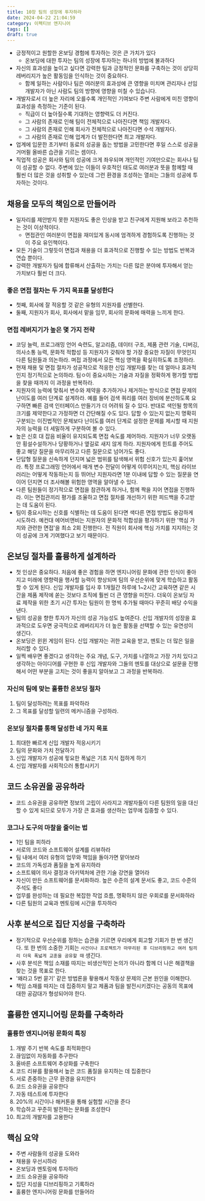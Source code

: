 ```yaml
---
title: 10장 팀의 성장에 투자하라
date: 2024-04-22 21:04:59
category: 이펙티브 엔지니어
tags: []
draft: true
---
```


- 긍정적이고 원할한 온보딩 경험에 투자하는 것은 큰 가치가 있다
  - 온보딩에 대한 투자는 팀의 성장에 투자하는 하나의 방법에 불과하다
- 자신의 효과성을 높이고 싶다면 강력한 팀과 긍정적인 문화를 구축하는 것이 상당히 레버리지가 높은 활동임을 인식하는 것이 중요하다.
  - 함께 일하는 사람이나 팀은 여러분의 효과성에 큰 영향을 미치며 관리자나 선임 개발자가 아닌 사람도 팀의 방향에 영향을 미칠 수 있습니다.
- 개발자로서 더 높은 자리에 오를수록 개인적인 기여보다 주변 사람에게 미친 영향이 효과성을 측정하는 기준이 된다.
  - 직급이 더 높아질수록 기대하는 영향력도 더 커진다.
  - 그 사람의 존재로 인해 팀이 전체적으로 나아진다면 책임 개발자다.
  - 그 사람의 존재로 인해 회사가 전체적으로 나아진다면 수석 개발자다.
  - 그 사람의 존재로 인해 업계가 더 발전한다면 최고 개발자다.
- 업계에 입문한 초기부터 동료의 성공을 돕는 방법을 고민한다면 후일 스스로 성공을 거머쥘 올바른 습관을 기르는 셈이다.
- 직업적 성공은 회사와 팀의 성공에 크게 좌우되며 개인적인 기여만으로는 회사나 팀이 성공할 수 없다. 주변에 있는 이들이 우호적인 태도로 여러분과 뜻을 함께할 때 훨씬 더 많은 것을 성취할 수 있는데 그런 환경을 조성하는 열쇠는 그들의 성공에 투자하는 것이다.

## 채용을 모두의 책임으로 만들어라

- 일자리를 제안받지 못한 지원자도 좋은 인상을 받고 친구에게 지원해 보라고 추천하는 것이 이상적이다.
  - 면접관인 여러분이 면접을 재미있게 동시에 엄격하게 경험하도록 진행하는 것이 주요 유인책이다.
- 모든 기술이 그렇듯이 면접과 채용을 더 효과적으로 진행할 수 있는 방법도 반복과 연습 뿐이다.
- 강력한 개발자가 팀에 합류해서 산출하는 가치는 다른 많은 분야에 투자해서 얻는 가치보다 훨씬 더 크다.

### 좋은 면접 절차는 두 가지 목표를 달성한다

- 첫째, 회사에 잘 적응할 것 같은 유형의 지원자를 선별한다.
- 둘째, 지원자가 회사, 회사에서 맡을 임무, 회사의 문화에 매력을 느끼게 한다.

### 면접 레버지기가 높은 몇 가지 전략

- 코딩 늘력, 프로그래밍 언어 숙련도, 알고리즘, 데이터 구조, 제품 관련 기술, 디버깅, 의사소통 능력, 문화적 적합성 등 지원자가 갖춰야 할 가장 중요한 자질이 무엇인지 다른 팀원들과 의논하라. 며접 과정에서 모든 핵심 영역을 확실히하도록 조정하라.
- 현재 채용 및 면접 절차가 성공적으로 적응한 신입 개발자를 찾는 데 얼마나 효과적인지 정기적으로 논의하라. 팀ㅇ이 중요시하는 기술과 자질을 정확하게 평가할 방법을 찾을 때까지 이 과정을 반복하라.
- 지원자의 능력에 맞춰서 변수와 제약을 추가하거나 제거하는 방식으로 면접 문제의 난이도를 여러 단계로 설계하라. 예를 들어 검색 쿼리를 여러 장비에 분산하도록 요구하면 빠른 검색 인터페이스 만들기가 더 어려워 질 수 있다. 반대로 색인될 항목의 크기를 제약한다고 가정하면 더 간단해질 수도 있다. 답할 수 있는지 없는지 명확히 구분되는 이진법적인 문제보다 난이도를 여러 단계로 설정한 문제를 제시할 때 지원자의 능력을 더 세밀하게 구분하여 볼 수 있다.
- 높은 신호 대 잡음 비율이 유지되도록 면접 속도를 제어하라. 지원자가 너무 오랫동안 횡설수설하거나 당황하거나 옆길로 새지 않게 하라. 지원자에게 힌트를 주어도 좋고 해당 질문을 마무리하고 다른 질문으로 넘어가도 좋다.
- 단답형 질문을 신속하게 던지며 넓은 범위를 탐색해서 위험 신호가 있는지 훑어보라. 특정 프로그래밍 언어에서 매개 변수 전달이 어떻게 이루어지는지, 핵심 라이브러리는 어떻게 작동하는지 등 뛰어난 지원자라면 1분 이내에 답할 수 있는 질문을 연이어 던지면 더 조사해볼 위험한 영역을 알아낼 수 있다.
- 다른 팀원들이 정기적으로 면접을 참관하게 하거나, 함께 짝을 지어 면접을 진행하라. 이는 면접관끼리 평가를 조율하고 면접 절차를 개선하기 위한 피드백을 주고받는 데 도움이 된다.
- 팀이 중요시하는 신호를 식별하는 데 도움이 된다면 색다른 면접 방법도 용감하게 시도하라. 예컨대 에어비앤비는 지원자의 문화적 적합성을 평가하기 위한 '핵심 가치와 관련한 면접'을 최소 2회 진행한다. 전 직원이 회사에 핵심 가치를 지지하는 것이 성공에 크게 기여했다고 보기 때문이다.

## 온보딩 절차를 훌륭하게 설계하라

- 첫 인상은 중요하다. 처음에 좋은 경험을 하면 엔지니어링 문화에 관한 인식이 좋아지고 미래에 영향력을 행사할 능력이 향상되며 팀의 우선순위에 맞게 학습하고 활동할 수 있게 된다. 신입 개발자를 입사 후 1개월간 하루에 1~2시간 교육하면 같은 시간을 제품 제작에 쏟는 것보다 조직에 훨씬 더 큰 영향을 미친다. 더욱이 온보딩 자료 제작을 위한 초기 시간 투자는 팀원이 한 명씩 추가될 때마다 꾸준히 배당 수익을 낸다.
- 팀의 성공을 향한 투자가 자신의 성공 가능성도 높여준다. 신입 개발자의 성장을 효과적으로 도우면 궁극적으로 레버리지가 더 높은 활동을 선택할 수 있는 유연성이 생긴다.
- 온보딩은 윈윈 게임이 된다. 신입 개발자는 귀한 교육을 받고, 멘토는 더 많은 일을 처리할 수 있다.
- 일찍 배우면 좋겠다고 생각하는 주요 개념, 도구, 가치를 나열하고 가장 가치 있다고 생각하는 아이디어를 구현한 후 신입 개발자와 그들의 멘토를 대상으로 설문을 진행해서 어떤 부분을 고치는 것이 좋을지 알아보고 그 과정을 반복하라.

### 자신의 팀에 맞는 훌륭한 온보딩 절차

1. 팀이 달성하려는 목표를 파악하라
2. 그 목표를 달성할 일련의 메커니즘을 구성하라.

### 온보딩 절차를 통해 달성한 네 가지 목표

1. 최대한 빠르게 신입 개발자 적응시키기
2. 팀의 문화와 가치 전달하기
3. 신입 개발자가 성공에 핗요한 폭넓은 기초 지식 접하게 하기
4. 신입 개발자를 사회적으러 통합시키기

## 코드 소유권을 공유하라

- 코드 소유권을 공유하면 정보의 고립이 사라지고 개발자들이 다른 팀원의 일을 대신할 수 있게 되므로 모두가 가장 큰 효과를 생산하는 업무에 집중할 수 있다.

### 코그나 도구의 마찰을 줄이는 법

- 1인 팀을 피하라
- 서로의 코드와 소프트웨어 설계를 리뷰하라
- 팀 내에서 여러 유형의 업무와 책임을 돌아가면 맡아보라
- 코드의 가독성과 품질을 높게 유지하라
- 소프트웨어 의사 결정과 아키텍처에 관한 기술 강연을 열어라
- 자신이 만든 소프트웨어를 문서화하라. 높은 수준의 설계 문서도 좋고, 코드 수준의 주석도 좋다
- 업무를 완성하는 데 필요한 복잡한 작업 흐름, 명확하지 않은 우회로를 문서화하라
- 다른 팀원의 교육과 멘토링에 시간을 투자하라

## 사후 분석으로 집단 지성을 구축하라

- 정기적으로 우선순위를 정하는 습관을 기르면 우리에게 회고할 기회가 한 번 생긴다. 또 한 번의 소중한 기회는 `사건이나 프로젝트가 마무리된 후 디브리핑하고 여러 팀끼리 더욱 폭넓게 교훈을 공유할 때` 생긴다.
- 사후 분석은 책임 소재를 따지는 비생산적인 논의가 아니라 함께 더 나은 해결책을 찾는 것을 목표로 한다.
- '왜라고 5번 묻기' 같은 방법론을 홯용해서 작동상 문제의 근본 원인을 이해한다.
- 책임 소재를 따지는 데 집중하지 말고 제품과 팀을 발전시키겠다는 공동의 목표에 대한 공감대가 형성되어야 한다.

## 훌륭한 엔지니어링 문화를 구축하라

### 훌륭한 엔지니어링 문화의 특징

1. 개발 주기 반복 속도를 최적화한다
2. 끊임없이 자동화를 추구한다
3. 올바른 소프트웨어 추상화를 구축한다
4. 코드 리뷰를 활용해서 높은 코드 품질을 유지하는 데 집중한다
5. 서로 존중하는 근무 환경을 유지한다
6. 코드 소유권을 공유한다
7. 자동 테스트에 투자한다
8. 20%의 시간이나 해커톤을 통해 실험할 시간을 준다
9. 학습하고 꾸준히 발전하는 문화를 조성한다
10. 최고의 개발자를 고용한다

## 핵심 요약

- 주변 사람들의 성공을 도와라
- 채용을 우선시하라
- 온보딩과 멘토링에 투자하라
- 코드 소유권을 공유하라
- 집단 지성을 디브리핑하고 기록하라
- 훌륭한 엔지니어링 문화를 만들어라
